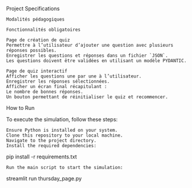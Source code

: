 Project Specifications

    Modalités pédagogiques

    Fonctionnalités obligatoires

    Page de création de quiz
    Permettre à l’utilisateur d’ajouter une question avec plusieurs réponses possibles.
    Enregistrer les questions et réponses dans un fichier `JSON`.
    Les questions doivent être validées en utilisant un modèle PYDANTIC.

    Page de quiz interactif
    Afficher les questions une par une à l’utilisateur.
    Enregistrer les réponses sélectionnées.
    Afficher un écran final récapitulant :
    Le nombre de bonnes réponses.
    Un bouton permettant de réinitialiser le quiz et recommencer.

How to Run

To execute the simulation, follow these steps:

    Ensure Python is installed on your system.
    Clone this repository to your local machine.
    Navigate to the project directory.
    Install the required dependencies:

pip install -r requirements.txt

    Run the main script to start the simulation:

streamlit run thursday_page.py

